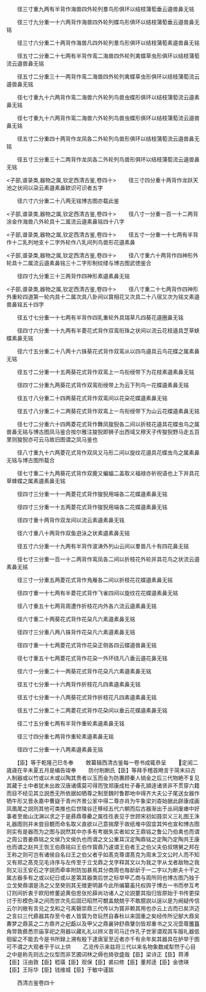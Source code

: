 <!-- { "loadSidebar": true } -->
　　径三寸重九两有半背作海兽四外轮列羣鸟形俱环以结枝蒲萄垂云邉兽鼻无铭

　　径三寸九分重一十六两背作海兽四外轮列蝶鸟形俱环以结枝蒲萄垂云邉兽鼻无铭

　　径三寸六分重二十两背作海兽凡四外轮列羣鸟形俱环以结枝蒲萄素邉兽鼻无铭

　　径五寸二分重二十七两有半背作鸾二海兽四外轮列禽蝶草虫形俱环以结枝蒲萄流云邉兽鼻无铭

　　径五寸二分重三十一两背作鸾二海兽四外轮列禽蝶草虫形俱环以结枝蒲萄流云邉兽鼻无铭

　　径七寸重九十六两背作鸾二海兽六外轮列鸟兽虫蝶形俱环以结枝蒲萄流云邉素鼻无铭

　　径七寸重九十六两背作鸾二海兽六外轮列鸟兽虫蝶形俱环以结枝蒲萄流云邉兽鼻无铭

　　径五寸二分重四十两背作龙凤各二外轮列鸟兽形俱环以结枝蒲萄流云邉兽鼻无铭

　　径五寸三分重三十二两背作龙凤各二外轮列鸟兽形俱环以结枝蒲萄流云邉兽鼻无铭

<子部,谱录类,器物之属,钦定西清古鉴,卷四十>
　　径三寸四分重十两背作龙跃天池之状间以朶云素邉素鼻欵识可识者五字



　　径六寸六分重二十八两无铭博古图亦载此鉴

<子部,谱录类,器物之属,钦定西清古鉴,卷四十>
　　径八寸一分重一百一十二两背涂金作海兽八外轮具十二属流云邉素鼻铭四十八字

<子部,谱录类,器物之属,钦定西清古鉴,卷四十>
　　径五寸一分重一十七两有半背作十二乳列地支十二字外轮作八乳间列鸟兽形花邉素鼻

<子部,谱录类,器物之属,钦定西清古鉴,卷四十>
　　径八寸重六十两背作四神形外轮具十二属流云邉素鼻铭三十二字形制纹缕与博古图武徳鉴合



　　径四寸九分重三十三两背作四神形素邉素鼻无铭

<子部,谱录类,器物之属,钦定西清古鉴,卷四十>
　　径八寸重二十七两背作四神形外重轮四道第一轮内具十二属次具八卦间以寳相花又次具二十八宿又次为铭文素邉兽鼻铭五十四字



　　径五寸七分重一十七两有半背作四乳重轮外具瑞草凡四葵花邉圈鼻无铭

　　径四寸六分重一十九两有半菱花式背作双鸾衔珠之状间以流云花枝邉具芝草蛱蝶素鼻无铭

　　径六寸五分重二十八两十六铢葵花式背作双鸾从以四鸟邉具云鸟花蝶之属素鼻无铭

　　径五寸二分重一十五两葵花式背作双鸾上一鸟衔绶带下为花枝素邉素鼻无铭

　　径四寸二分重九两葵花式背作双鸾衔绶带上为云下列鸟一花蝶邉素鼻无铭

　　径五寸八分重二十四两葵花式背作双鸾间以花朶花蝶邉素鼻无铭

　　径五寸八分重二十二两葵花式背作双鸾上一鸟衔绶带下为山云花蝶邉素鼻无铭

　　径七寸二分重六十四两菱花式背作舞凤狻猊各二间以折枝花邉具花蝶虫鸟之属兽鼻无铭与博古图凤马鉴合按尔雅注狻猊即狮子出西域又穆天子传狻猊野马走五百里则狻猊亦可云马故旧图谓之凤马鉴也

　　径八寸重九十六两菱花式背作双凤又马形二间以旋纹花邉具花蝶虫鸟之属素鼻无铭与博古图所载合

　　径七寸重二十九两葵花式背作双鹿又蝙蝠二盖取义福禄亦祈祝语也上下并具花草蜂蝶之属素邉素鼻无铭

　　径四寸三分重一十一两菱花式背作狻猊用端各二花蝶邉素鼻无铭

　　径四寸三分重一十五两菱花式背作狻猊用端各二花蝶邉素鼻无铭

　　径四寸重十两背作双龙间以流云素邉素鼻无铭

　　径六寸重八十两背作双鱼逰泳之状素邉素鼻无铭

　　径五寸六分重一十九两有半背作波涛外列山云间以羣兽凡十有四花鼻无铭

　　径七寸三分重一百一十二两背作鸾凤各二间以折枝花外轮并具花鸟之状流云邉素鼻无铭

　　径三寸一分重五两菱花式背作鳬雁各二间以折枝花花蝶邉素鼻无铭

　　径四寸重一十七两有半菱花式背作飞雀四间以旋纹花花蝶邉素鼻无铭

　　径八寸重五十七两背周遭作折枝花内外各六流云邉素鼻无铭

　　径六寸重二十两葵花式背作花朶凡六素邉素鼻无铭

　　径四寸三分重八两八铢背作花朶凡六素邉素鼻无铭

　　径四寸重一十七两菱花式背作花朶正侧各四云蝶邉兽鼻无铭

　　径七寸重五十七两菱花式背作花朶一外环绕凡八垂云邉花鼻无铭

　　径六寸一分重二十一两葵花式背作花朶凡六素邉素鼻无铭

　　径五寸七分重一十六两背作折枝花凡四素邉素鼻无铭

　　径五寸七分重一十八两葵花式背作折枝花凡四素邉素鼻无铭

　　径五寸二分重二十二两菱花式背作花朶间以垂云花蝶邉素鼻无铭

　　径二寸五分重七两有半背作重轮素邉素鼻无铭

　　径三寸四分重七两背作重轮素邉素鼻无铭

　　径四寸二分重一十八两素邉素鼻无铭

　　【臣】等于乾隆己巳冬奉
　　敇纂辑西清古鉴每一卷书成辄恭呈
　　定阅二歳歳在辛未夏五月是编告竣奉
　　防付剞劂氏【臣】等拜手稽首飏言于简末曰古人制器或以竹或以木或以陶其贵者以玉而金为防夀顾秦人销金之后三代物絶不复见其藏于土中者犹未出故汉唐诸儒莫可得而攷郑康成杜子春孔頴逹诸贤非不贯穿六籍而目不经见其立説悉无所依据如牺尊之制至魏时鲁郡地中得齐大夫公子尾送女器作牺牛形又晋永嘉中曹嶷于青州齐景公冡中得二尊亦肖为牛象梁刘杳始据此辟康成画凤凰尾之説则其他可类推也后世陵谷迁移经五代六朝而后古器渐出于丛祠废瘗中好事者至凿山沈渊以求之于是彞鼎尊罍之属徃徃表见于世顾宋初如聂崇义三礼图王洙礼器图则并未尝目覩而命名取义直欲以己意揣摩于故纸堆中固宜其舛也宣和博古图则实有是器而为之图与説然其中亦多有考据失实者如文王鼎铭之鲁公乃伯禽也而谓之周公晋姜鼎铭之文侯乃文侯仇也而谓之文公重耳汉定陶鼎铭之定陶乃定陶共王康也而谓之赵共王恢王伯鼎铭曰王伯作寳鼎乃遽谓王伯者王之伯父夫伯叔甥舅之邦在王称之则可岂有诸侯自名曰王之伯父者乎如髙克尊谓髙克为周末卫文公时人而不知又有郑之髙克见毛诗序与左传至于立戈鼎之戈字释其文以为我之字从戈者敌物之我则又沿王安石之字説而牵率附防加甚焉其分商周也毎龂龂于一二字以为断夫十干之属古器多有之或以纪日或以差第其器类后世之标举甲乙商与周所同也博古图乃独于立戈癸鼎谓是汤之父至癸则其无徴更明甚今此所编纂虽托权舆于博古一书而参互考订则间折衷于欧阳修董逌黄伯思张抡薛尚功诸人之论説要其指归皆原始于书传更探讨于形模色泽之间而世次先后固已昭然可覩盖兢兢乎不敢臆説以逞以是为阙疑传信云尔刘敞有言兑之戈和之弓离磬崇鼎三代传以为寳非赖其用也亦云上古而已矣洪迈之言曰三代彞器其存至今者人皆寳为竒玩然自春秋以来固重之矣经传所记郜大鼎吴夀梦之鼎莒之二方鼎齐之纪甗以及甲父之鼎襄钟舒鼎鞶剑皆郑重书之又况壶尊簠簋角斝敦彞悉宗庙享祀之用器以藏礼礼以辨义昔司马迁作孔子世家谓观其车服礼器低徊留之不能去今是书所録上溯有殷下逮唐室至近者亦千有余年矣其器具在胪举于图可不谓之大观者乎于以上供
　　乙览传示来兹将三代以来名物象数咸犁然于心目之中是称先则古之仪型而非艺圃词林之缛也猗欤盛哉【臣】梁诗正【臣】蒋溥【臣】汪由敦【臣】嵇璜【臣】观保【臣】裘曰修【臣】董邦逹【臣】金徳瑛【臣】王际华【臣】钱维城【臣】于敏中谨跋

　　西清古鉴卷四十

